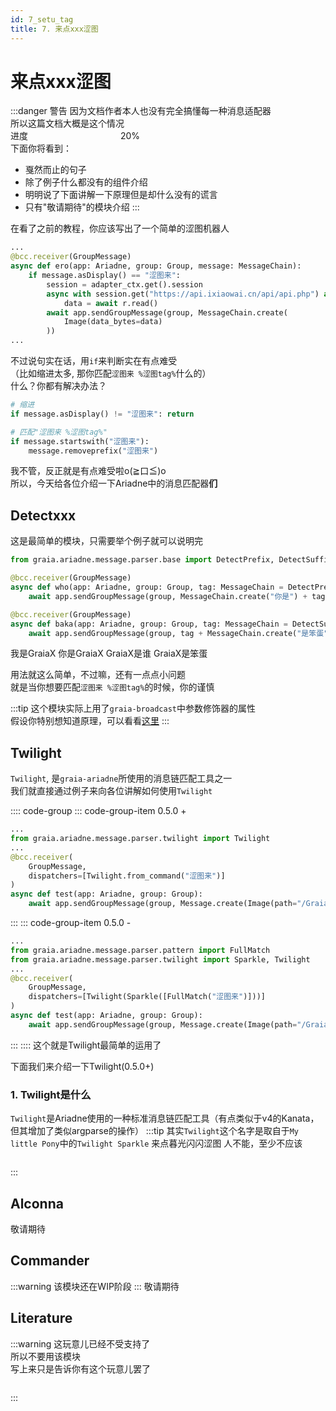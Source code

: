 ```yaml
---
id: 7_setu_tag
title: 7. 来点xxx涩图
---
```


# 来点xxx涩图

[>_<]: 真的好多东西啊，好难写，哭唧唧

:::danger 警告
因为文档作者本人也没有完全搞懂每一种消息适配器  
所以这篇文档大概是这个情况  
进度 <progress value="20" max="100"></progress> 20%  
下面你将看到：  
- 戛然而止的句子
- 除了例子什么都没有的组件介绍
- 明明说了下面讲解一下原理但是却什么没有的谎言
- 只有"敬请期待"的模块介绍
:::

在看了之前的教程，你应该写出了一个简单的涩图机器人
```python
...
@bcc.receiver(GroupMessage)
async def ero(app: Ariadne, group: Group, message: MessageChain):
    if message.asDisplay() == "涩图来":
        session = adapter_ctx.get().session
        async with session.get("https://api.ixiaowai.cn/api/api.php") as r:
            data = await r.read()
        await app.sendGroupMessage(group, MessageChain.create(
            Image(data_bytes=data)
        ))
...
```
不过说句实在话，用`if`来判断实在有点难受  
（比如缩进太多, 那你匹配`涩图来 %涩图tag%`什么的）  
什么？你都有解决办法？
```python
# 缩进
if message.asDisplay() != "涩图来": return

# 匹配"涩图来 %涩图tag%"
if message.startswith("涩图来"):
    message.removeprefix("涩图来")
```
我不管，反正就是有点难受啦o(≧口≦)o  
所以，今天给各位介绍一下Ariadne中的消息匹配器**们**

## Detectxxx
这是最简单的模块，只需要举个例子就可以说明完
```python
from graia.ariadne.message.parser.base import DetectPrefix, DetectSuffix

@bcc.receiver(GroupMessage)
async def who(app: Ariadne, group: Group, tag: MessageChain = DetectPrefix("我是")):
    await app.sendGroupMessage(group, MessageChain.create("你是") + tag)

@bcc.receiver(GroupMessage)
async def baka(app: Ariadne, group: Group, tag: MessageChain = DetectSuffix("是谁")):
    await app.sendGroupMessage(group, tag + MessageChain.create("是笨蛋"))
```
<ChatPanel title="GraiaX-Community">
  <ChatMessage name="GraiaX" onright>我是GraiaX</ChatMessage>
  <ChatMessage name="EroEroBot" :avatar="$withBase('/avatar/ero.webp')">你是GraiaX</ChatMessage>
  <ChatMessage name="GraiaX" onright>GraiaX是谁</ChatMessage>
  <ChatMessage name="EroEroBot" :avatar="$withBase('/avatar/ero.webp')">GraiaX是笨蛋</ChatMessage>
</ChatPanel>

用法就这么简单，不过嘛，还有一点点小问题  
就是当你想要匹配`涩图来 %涩图tag%`的时候，你的谨慎

:::tip
这个模块实际上用了`graia-broadcast`中参数修饰器的属性  
假设你特别想知道原理，可以看看[这里](https://autumn-psi.vercel.app/docs/broadcast/basic/decorator)
:::


## Twilight
`Twilight`, 是`graia-ariadne`所使用的消息链匹配工具之一  
我们就直接通过例子来向各位讲解如何使用`Twilight`

:::: code-group
::: code-group-item 0.5.0 +
```python
...
from graia.ariadne.message.parser.twilight import Twilight
...
@bcc.receiver(
    GroupMessage,
    dispatchers=[Twilight.from_command("涩图来")]
)
async def test(app: Ariadne, group: Group):
    await app.sendGroupMessage(group, Message.create(Image(path="/Graiax/EroEroBot/eropic.jpg")))
```
:::
::: code-group-item 0.5.0 -
```python
...
from graia.ariadne.message.parser.pattern import FullMatch
from graia.ariadne.message.parser.twilight import Sparkle, Twilight
...
@bcc.receiver(
    GroupMessage,
    dispatchers=[Twilight(Sparkle([FullMatch("涩图来")]))]
)
async def test(app: Ariadne, group: Group):
    await app.sendGroupMessage(group, Message.create(Image(path="/Graiax/EroEroBot/eropic.jpg")))
```
:::
::::
这个就是Twilight最简单的运用了

下面我们来介绍一下Twilight(0.5.0+)

### 1. Twilight是什么
`Twilight`是Ariadne使用的一种标准消息链匹配工具（有点类似于v4的Kanata，但其增加了类似argparse的操作）
:::tip
其实`Twilight`这个名字是取自于`My little Pony`中的`Twilight Sparkle`
<Curtain type="tip">来点暮光闪闪涩图<Curtain type="tip"> 人不能，至少不应该</Curtain></Curtain>
<div style="height:1em"></div>
:::

## Alconna
敬请期待

## Commander
:::warning
该模块还在WIP阶段
:::
敬请期待

## Literature
:::warning
这玩意儿已经不受支持了  
所以不要用该模块  
<Curtain type="warning">写上来只是告诉你有这个玩意儿罢了</Curtain>
<div style="height:1em"></div>
:::

<style>
progress {
    -webkit-appearance: none;
    background: var(--c-danger);
    border: 0;
    border-radius: 3px;
}

progress::-webkit-progress-bar{
    background-color: var(--c-danger);
    border-radius: 3px;
}

progress::-webkit-progress-value{
    background-color: var(--c-danger-title);
    border-radius: 3px;
}

progress::-moz-progress-bar{
    background-color: var(--c-danger-title);
    border-radius: 3px;
}
</style>